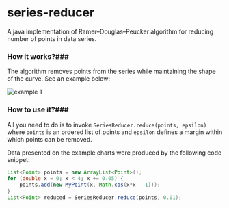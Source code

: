 series-reducer
==============

A java implementation of Ramer–Douglas–Peucker algorithm for reducing number of points in data series.


### How it works?###

The algorithm removes points from the series while maintaining the shape of the curve. See an example below:

![example 1](https://raw.github.com/wiki/LukaszWiktor/series-reducer/examples/example1.png)

### How to use it?###

All you need to do is to invoke `SeriesReducer.reduce(points, epsilon)` where `points` is an ordered list of points and `epsilon` defines a margin within which points can be removed.

Data presented on the example charts were produced by the following code snippet:
```java
List<Point> points = new ArrayList<Point>();
for (double x = 0; x < 4; x += 0.05) {
    points.add(new MyPoint(x, Math.cos(x*x - 1)));
}
List<Point> reduced = SeriesReducer.reduce(points, 0.01);
```